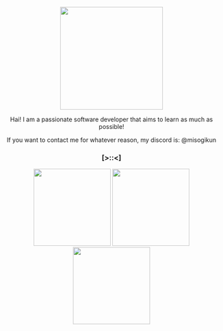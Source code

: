<p align="center"><img width="240" src="https://78.media.tumblr.com/d370c9a207ba32dfebb8ee2963c59c0d/tumblr_p5wsa4UOHp1x7088uo1_100.gif" /></p>
<p align="center">Hai! I am a passionate software developer that aims to learn as much as possible!</p>
<p align="center">If you want to contact me for whatever reason, my discord is: @misogikun  </p>

### <p align="center">[>::<]</p>

<div align="center">
  <img height="180em"  src="https://github-readme-stats.vercel.app/api?username=misogikun&theme=vue-dark&show_icons=true&hide_border=true&count_private=true"/>
  <img height="180em"  src="https://github-readme-streak-stats.herokuapp.com/?user=misogikun&theme=vue-dark&hide_border=true"/>
  <img height="180em"  src="https://github-readme-stats.vercel.app/api/top-langs/?username=misogikun&theme=vue-dark&show_icons=true&hide_border=true&layout=compact"/>
</div>

